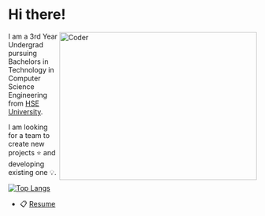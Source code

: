 # Hi there!

<img align="right" alt="Coder" height=300 width=400 src="https://media.giphy.com/media/xULW8l2gXuRPmsQe8U/giphy.gif" />

I am a 3rd Year Undergrad pursuing Bachelors in Technology in Computer Science Engineering from [HSE University](https://www.hse.ru/en/).

I am looking for a team to create new projects ⭐  and developing existing one 💡.

[![Top Langs](https://github-readme-stats.vercel.app/api/top-langs/?username=potroshitelshuk&layout=compact)](https://github.com/anuraghazra/github-readme-stats)

- 📋 [Resume](https://drive.google.com/file/d/1VDVL0syiH0xs3CJ6pEe7TxQ1mjGeuBB2/view?usp=sharing)

